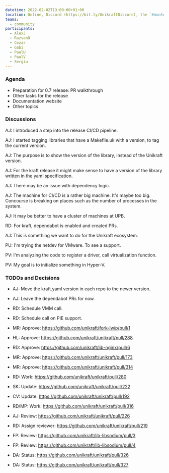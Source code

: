 ```yaml
---
datetime: 2022-02-02T13:00:00+01:00
location: Online, Discord (https://bit.ly/UnikraftDiscord), the `#monkey-business` voice channel
teams:
  - community
participants:
  - AlexJ
  - RazvanD
  - Cezar
  - Gabi
  - PaulU
  - PaulV
  - Sergiu
---
```


### Agenda

* Preparation for 0.7 release: PR walkthrough
* Other tasks for the release
* Documentation website
* Other topics

### Discussions

AJ: I introduced a step into the release CI/CD pipeline.

AJ: I started tagging libraries that have a Makefile.uk with a version, to tag the current version.

AJ: The purpose is to show the version of the library, instead of the Unikraft version.

AJ: For the kraft release it might make sense to have a version of the library written in the yaml specification.

AJ: There may be an issue with dependency logic.

AJ: The machine for CI/CD is a rather big machine. It's maybe too big. Concourse is breaking on places such as the number of processes in the system.

AJ: It may be better to have a cluster of machines at UPB.

RD: For kraft, dependabot is enabled and created PRs.

AJ: This is something we want to do for the Unikraft ecosystem.

PU: I'm trying the netdev for VMware. To see a support.

PV: I'm analyzing the code to register a driver, call virtualization function.

PV: My goal is to initialize something in Hyper-V.

### TODOs and Decisions

* AJ: Move the kraft.yaml version in each repo to the newer version.

* AJ: Leave the dependabot PRs for now.

* RD: Schedule VMM call.

* RD: Schedule call on PIE support.

* MR: Approve: https://github.com/unikraft/fork-lwip/pull/1
* HL: Approve: https://github.com/unikraft/unikraft/pull/288
* RD: Approve: https://github.com/unikraft/lib-nginx/pull/6
* MR: Approve: https://github.com/unikraft/unikraft/pull/173
* MR: Approve: https://github.com/unikraft/unikraft/pull/314
* RD: Work: https://github.com/unikraft/unikraft/pull/280
* SK: Update: https://github.com/unikraft/unikraft/pull/222
* CV: Update: https://github.com/unikraft/unikraft/pull/192
* RD/MP: Work: https://github.com/unikraft/unikraft/pull/316
* AJ: Review: https://github.com/unikraft/unikraft/pull/226
* RD: Assign reviewer: https://github.com/unikraft/unikraft/pull/219
* FP: Review: https://github.com/unikraft/lib-libsodium/pull/3
* FP: Review: https://github.com/unikraft/lib-libsodium/pull/4
* DA: Status: https://github.com/unikraft/unikraft/pull/326
* DA: Status: https://github.com/unikraft/unikraft/pull/327
